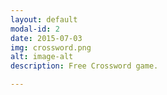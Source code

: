 ```yaml
---
layout: default
modal-id: 2
date: 2015-07-03
img: crossword.png
alt: image-alt
description: Free Crossword game.

---
```

